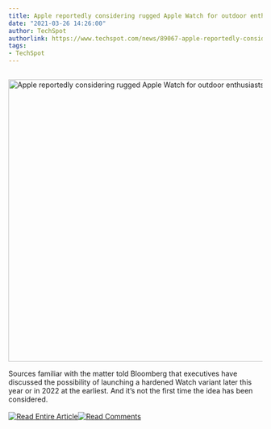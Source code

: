 ```yaml
---
title: Apple reportedly considering rugged Apple Watch for outdoor enthusiasts
date: "2021-03-26 14:26:00"
author: TechSpot
authorlink: https://www.techspot.com/news/89067-apple-reportedly-considering-rugged-apple-watch-outdoor-enthusiasts.html
tags:
- TechSpot
---
```

<a href="https://www.techspot.com/news/89067-apple-reportedly-considering-rugged-apple-watch-outdoor-enthusiasts.html" target="_blank"><img src="https://static.techspot.com/images2/news/ts3_thumbs/2021/03/2021-03-26-ts3_thumbs-e67.jpg" width="800" height="560" style="padding: 15px 0" title="Apple reportedly considering rugged Apple Watch for outdoor enthusiasts" /></a><br />Sources familiar with the matter told Bloomberg that executives have discussed the possibility of launching a hardened Watch variant later this year or in 2022 at the earliest. And it’s not the first time the idea has been considered.<br /><br /><a href="https://www.techspot.com/news/89067-apple-reportedly-considering-rugged-apple-watch-outdoor-enthusiasts.html"><img src="https://static.techspot.com/images/rss/rss_buttons_01.png" border="0" alt="Read Entire Article" /></a><a href="https://www.techspot.com/news/89067-apple-reportedly-considering-rugged-apple-watch-outdoor-enthusiasts.html#comments"><img src="https://static.techspot.com/images/rss/rss_buttons_02.png" border="0" alt="Read Comments" /></a><br /><br />